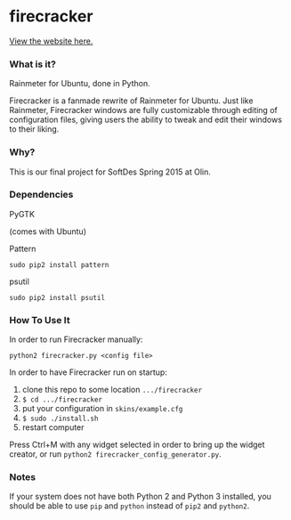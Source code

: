 # firecracker

[View the website here.](http://joeylmaalouf.github.io/firecracker/)


### What is it?

Rainmeter for Ubuntu, done in Python.

Firecracker is a fanmade rewrite of Rainmeter for Ubuntu. Just like Rainmeter, Firecracker windows are fully customizable through editing of configuration files, giving users the ability to tweak and edit their windows to their liking.


### Why?

This is our final project for SoftDes Spring 2015 at Olin.


### Dependencies
PyGTK

(comes with Ubuntu)

Pattern

`sudo pip2 install pattern`

psutil

`sudo pip2 install psutil`


### How To Use It

In order to run Firecracker manually:

`python2 firecracker.py <config file>`

In order to have Firecracker run on startup:

1. clone this repo to some location `.../firecracker`
2. `$ cd .../firecracker`
3. put your configuration in `skins/example.cfg`
4. `$ sudo ./install.sh`
5. restart computer

Press Ctrl+M with any widget selected in order to bring up the widget creator, or run `python2 firecracker_config_generator.py`.


### Notes

If your system does not have both Python 2 and Python 3 installed, you should be able to use `pip` and `python` instead of `pip2` and `python2`.
